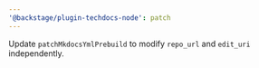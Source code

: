 ```yaml
---
'@backstage/plugin-techdocs-node': patch
---
```


Update `patchMkdocsYmlPrebuild` to modify `repo_url` and `edit_uri` independently.
